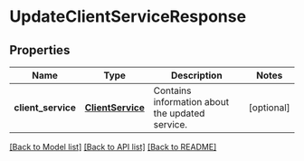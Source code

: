 # UpdateClientServiceResponse

## Properties
Name | Type | Description | Notes
------------ | ------------- | ------------- | -------------
**client_service** | [**ClientService**](ClientService.md) | Contains information about the updated service. | [optional] 

[[Back to Model list]](../README.md#documentation-for-models) [[Back to API list]](../README.md#documentation-for-api-endpoints) [[Back to README]](../README.md)


